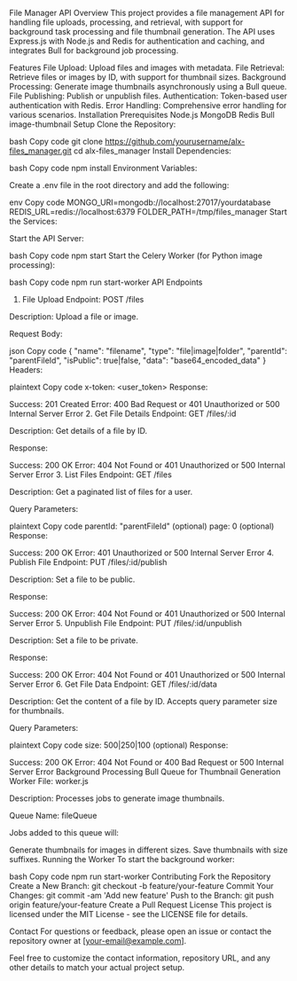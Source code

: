 File Manager API
Overview
This project provides a file management API for handling file uploads, processing, and retrieval, with support for background task processing and file thumbnail generation. The API uses Express.js with Node.js and Redis for authentication and caching, and integrates Bull for background job processing.

Features
File Upload: Upload files and images with metadata.
File Retrieval: Retrieve files or images by ID, with support for thumbnail sizes.
Background Processing: Generate image thumbnails asynchronously using a Bull queue.
File Publishing: Publish or unpublish files.
Authentication: Token-based user authentication with Redis.
Error Handling: Comprehensive error handling for various scenarios.
Installation
Prerequisites
Node.js
MongoDB
Redis
Bull
image-thumbnail
Setup
Clone the Repository:

bash
Copy code
git clone https://github.com/yourusername/alx-files_manager.git
cd alx-files_manager
Install Dependencies:

bash
Copy code
npm install
Environment Variables:

Create a .env file in the root directory and add the following:

env
Copy code
MONGO_URI=mongodb://localhost:27017/yourdatabase
REDIS_URL=redis://localhost:6379
FOLDER_PATH=/tmp/files_manager
Start the Services:

Start the API Server:

bash
Copy code
npm start
Start the Celery Worker (for Python image processing):

bash
Copy code
npm run start-worker
API Endpoints
1. File Upload
Endpoint: POST /files

Description: Upload a file or image.

Request Body:

json
Copy code
{
  "name": "filename",
  "type": "file|image|folder",
  "parentId": "parentFileId",
  "isPublic": true|false,
  "data": "base64_encoded_data"
}
Headers:

plaintext
Copy code
x-token: <user_token>
Response:

Success: 201 Created
Error: 400 Bad Request or 401 Unauthorized or 500 Internal Server Error
2. Get File Details
Endpoint: GET /files/:id

Description: Get details of a file by ID.

Response:

Success: 200 OK
Error: 404 Not Found or 401 Unauthorized or 500 Internal Server Error
3. List Files
Endpoint: GET /files

Description: Get a paginated list of files for a user.

Query Parameters:

plaintext
Copy code
parentId: "parentFileId" (optional)
page: 0 (optional)
Response:

Success: 200 OK
Error: 401 Unauthorized or 500 Internal Server Error
4. Publish File
Endpoint: PUT /files/:id/publish

Description: Set a file to be public.

Response:

Success: 200 OK
Error: 404 Not Found or 401 Unauthorized or 500 Internal Server Error
5. Unpublish File
Endpoint: PUT /files/:id/unpublish

Description: Set a file to be private.

Response:

Success: 200 OK
Error: 404 Not Found or 401 Unauthorized or 500 Internal Server Error
6. Get File Data
Endpoint: GET /files/:id/data

Description: Get the content of a file by ID. Accepts query parameter size for thumbnails.

Query Parameters:

plaintext
Copy code
size: 500|250|100 (optional)
Response:

Success: 200 OK
Error: 404 Not Found or 400 Bad Request or 500 Internal Server Error
Background Processing
Bull Queue for Thumbnail Generation
Worker File: worker.js

Description: Processes jobs to generate image thumbnails.

Queue Name: fileQueue

Jobs added to this queue will:

Generate thumbnails for images in different sizes.
Save thumbnails with size suffixes.
Running the Worker
To start the background worker:

bash
Copy code
npm run start-worker
Contributing
Fork the Repository
Create a New Branch: git checkout -b feature/your-feature
Commit Your Changes: git commit -am 'Add new feature'
Push to the Branch: git push origin feature/your-feature
Create a Pull Request
License
This project is licensed under the MIT License - see the LICENSE file for details.

Contact
For questions or feedback, please open an issue or contact the repository owner at [your-email@example.com].

Feel free to customize the contact information, repository URL, and any other details to match your actual project setup.






